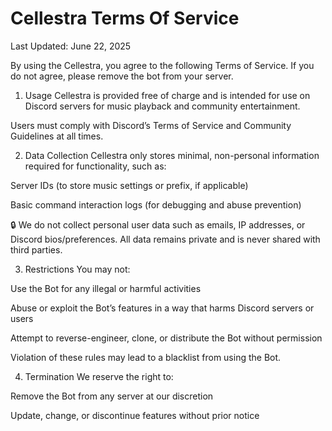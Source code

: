 # Cellestra Terms Of Service 
Last Updated: June 22, 2025

By using the Cellestra, you agree to the following Terms of Service. If you do not agree, please remove the bot from your server.

1. Usage
Cellestra is provided free of charge and is intended for use on Discord servers for music playback and community entertainment.

Users must comply with Discord’s Terms of Service and Community Guidelines at all times.

2. Data Collection
Cellestra only stores minimal, non-personal information required for functionality, such as:

Server IDs (to store music settings or prefix, if applicable)

Basic command interaction logs (for debugging and abuse prevention)

🔒 We do not collect personal user data such as emails, IP addresses, or Discord bios/preferences. All data remains private and is never shared with third parties.

3. Restrictions
You may not:

Use the Bot for any illegal or harmful activities

Abuse or exploit the Bot’s features in a way that harms Discord servers or users

Attempt to reverse-engineer, clone, or distribute the Bot without permission

Violation of these rules may lead to a blacklist from using the Bot.

4. Termination
We reserve the right to:

Remove the Bot from any server at our discretion

Update, change, or discontinue features without prior notice
